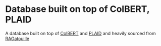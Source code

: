 # Database built on top of ColBERT, PLAID
A database built on top of [ColBERT](https://github.com/stanford-futuredata/ColBERT) and [PLAID](https://arxiv.org/abs/2205.09707) and heavily sourced from [RAGatouille](https://github.com/bclavie/RAGatouille/blob/main/ragatouille/models/colbert.py)